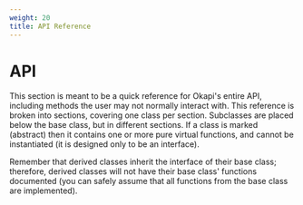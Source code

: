 ```yaml
---
weight: 20
title: API Reference
---
```


# API

This section is meant to be a quick reference for Okapi's entire API, including methods the user may not normally interact with. This reference is broken into sections, covering one class per section. Subclasses are placed below the base class, but in different sections. If a class is marked (abstract) then it contains one or more pure virtual functions, and cannot be instantiated (it is designed only to be an interface).

<aside class="notice">
Remember that derived classes inherit the interface of their base class; therefore, derived classes will not have their base class' functions documented (you can safely assume that all functions from the base class are implemented).
</aside>
